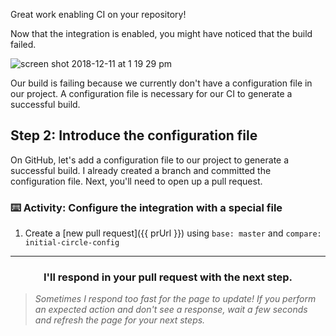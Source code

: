 Great work enabling CI on your repository!

Now that the integration is enabled, you might have noticed that the build failed.

![screen shot 2018-12-11 at 1 19 29 pm](https://user-images.githubusercontent.com/6351798/49828079-35fc4d00-fd48-11e8-8591-68ee840d23cd.png)

Our build is failing because we currently don't have a configuration file in our project. A configuration file is necessary for our CI to generate a successful build.

## Step 2: Introduce the configuration file

On GitHub, let's add a configuration file to our project to generate a successful build. I already created a branch and committed the configuration file. Next, you'll need to open up a pull request.

### :keyboard: Activity: Configure the integration with a special file

1. Create a [new pull request]({{ prUrl }}) using `base: master` and `compare: initial-circle-config`

<hr>
<h3 align="center">I'll respond in your pull request with the next step.</h3>

> _Sometimes I respond too fast for the page to update! If you perform an expected action and don't see a response, wait a few seconds and refresh the page for your next steps._
